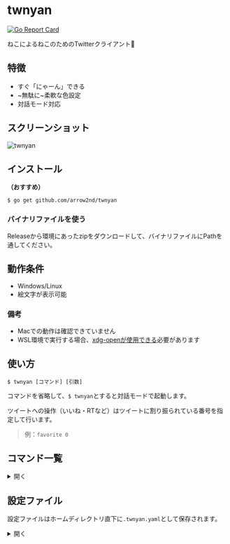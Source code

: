 # twnyan
[![Go Report Card](https://goreportcard.com/badge/github.com/arrow2nd/twnyan)](https://goreportcard.com/report/github.com/arrow2nd/twnyan)

ねこによるねこのためのTwitterクライアント🐾

## 特徴
- すぐ「にゃーん」できる
- ~無駄に~柔軟な色設定
- 対話モード対応

## スクリーンショット
![twnyan](https://user-images.githubusercontent.com/44780846/99259409-5058d280-285d-11eb-82f3-ba80065517be.gif)

## インストール
**（おすすめ）**

```$ go get github.com/arrow2nd/twnyan```

### バイナリファイルを使う
Releaseから環境にあったzipをダウンロードして、バイナリファイルにPathを通してください。

## 動作条件
- Windows/Linux
- 絵文字が表示可能

### 備考
- Macでの動作は確認できていません
- WSL環境で実行する場合、[xdg-openが使用できる](https://qiita.com/arrow2nd/items/5c02a8cdf8197ae15cb7)必要があります

## 使い方
```$ twnyan [コマンド] [引数]```

コマンドを省略して、```$ twnyan```とすると対話モードで起動します。

ツイートへの操作（いいね・RTなど）はツイートに割り振られている番号を指定して行います。
> 例：```favorite 0```

## コマンド一覧

<details>
<summary>開く</summary>

## tweet
**tweet [サブコマンド] [引数]**

ツイートの操作を行います。
> エイリアス: tw

| サブコマンド | エイリアス | 説明 | 引数 |
| -------- | -------- | -------- | -------- |
| なし |  | ツイートを投稿します | ```tweet [テキスト] [画像ファイル]``` |
| remove | rm | ツイートを削除します | ```tweet remove [<ツイート番号>]``` |

| 引数 | ヒント | 例 |
| -------- | -------- | -------- |
| テキスト | テキストと画像ファイルが無い場合「にゃーん」と投稿されます | ```tweet``` |
| 画像ファイル | 複数ある場合は半角スペースで区切って下さい | ```tweet 🍣 sushi1.png sushi2.png``` |
| ツイート番号 | 複数ある場合は半角スペースで区切って下さい | ```tweet remove 2 5``` |

- テキストを省略して、画像のみの投稿も可能です。(e.g. ```tweet cat.png```)

## timeline
**timeline [取得件数]**

ホームタイムラインを表示します。
> エイリアス: tl

| 引数 | ヒント | 例 |
| -------- | -------- | -------- |
| 取得件数 | 省略した場合、設定ファイル内のデフォルト値が指定されます | ```timeline 39``` |

## mention
**twnyan mention [取得件数]**

自分宛てのメンションを取得します。
> エイリアス: mt

| 引数 | ヒント | 例 |
| -------- | -------- | -------- |
| 取得件数 | 省略した場合、設定ファイル内のデフォルト値が指定されます | ```mention 20``` |

## list
**list [<リスト名>] [取得件数]**

リストのタイムラインを表示します。
> エイリアス: ls

| 引数 | ヒント | 例 |
| -------- | -------- | -------- |
| リスト名 | 対話モードで起動している場合、Tabキーで補完が可能です | ```list ねこたち```|
| 取得件数 | 省略した場合、設定ファイル内のデフォルト値が指定されます | ```list "ねこ集会 Ⅱ" 30``` |

## user
**user [サブコマンド] [引数]**

ユーザータイムラインを表示します。
> エイリアス: ur

| サブコマンド | エイリアス | 説明 | 引数 |
| -------- | -------- | -------- | -------- |
| なし |  | 指定したユーザーのタイムラインを表示します | ```user [ユーザーID] [取得件数]``` |
| number | num, no | 指定したツイートの投稿者のタイムラインを表示します | ```user number [<ツイート番号>] [取得件数]``` |

| 引数 | ヒント | 例 |
| -------- | -------- | -------- |
| ユーザーID | 省略した場合、自分が指定されます | ```user``` |
| 取得件数 | 省略した場合、設定ファイル内のデフォルト値が指定されます | ```user twitter 15``` |

- ユーザーIDの'@'は省略可能です。

## search
**search [<キーワード>] [取得件数]**

過去7日間のツイートツイートを検索します。
> エイリアス: sh

| 引数 | ヒント | 例 |
| -------- | -------- | -------- |
| キーワード | スペースを含む場合は""で囲んで下さい | ```search "cat dog"``` |
| 取得件数 | 省略した場合、設定ファイル内のデフォルト値が指定されます | ```search sushi 5``` |

## favorite
**favorite [サブコマンド] [<ツイート番号>]**

いいねの操作を行います。
> エイリアス: like, fv

| サブコマンド | エイリアス | 説明 |
| -------- | -------- | -------- |
| なし |  | ツイートにいいねします |
| remove | rm | いいねを取り消します |

| 引数 | ヒント | 例 |
| -------- | -------- | -------- |
| ツイート番号 | 複数ある場合は半角スペースで区切って下さい | ```favorite 1 2``` |

## retweet
**retweet [サブコマンド] [引数]**

リツイートの操作を行います。
> エイリアス: rt

| サブコマンド | エイリアス | 説明 | 引数 |
| -------- | -------- | -------- | -------- |
| なし |  | ツイートをリツイートします | ```retweet [<ツイート番号>]``` |
| quote | qt | 引用リツイートします | ```retweet quote [<ツイート番号>] [テキスト] [画像ファイル]``` |
| remove | rm | リツイートを取り消します | ```retweet remove [<ツイート番号>]``` |

| 引数 | ヒント | 例 |
| -------- | -------- | -------- |
| ツイート番号 | 複数ある場合は半角スペースで区切って下さい | ```retweet 1 5``` |
| テキスト | テキストと画像ファイルが無い場合「にゃーん」と投稿されます | ```retweet quote 1``` |
| 画像ファイル | 複数ある場合は半角スペースで区切って下さい | ```retweet quote 1 🍣 sushi1.png sushi2.png``` |

## reply
**reply [<ツイート番号>] [テキスト] [画像ファイル]**

ツイートにリプライを送ります。
> エイリアス: rp

| 引数 | ヒント | 例 |
| -------- | -------- | -------- |
| テキスト | テキストと画像ファイルが無い場合「にゃーん」と投稿されます | ```reply 1``` |
| 画像ファイル | 複数ある場合は半角スペースで区切って下さい | ```reply 寿司みて sushi1.png sushi2.png``` |

- テキストを省略して、画像のみの投稿も可能です。(e.g. ```reply dog.png```)

## follow
**follow [サブコマンド] [<ツイート番号/ユーザーID>]**

フォローの操作を行います。
> エイリアス: fw

| サブコマンド | エイリアス | 説明 
| -------- | -------- | -------- |
| なし | | ユーザーをフォローします |
| remove | rm | フォローを取り消します |

| 引数 | ヒント | 例 |
| -------- | -------- | -------- |
| ツイート番号 | 指定したツイートの投稿者をフォローします | ```follow 1``` |
| ユーザーID | 入力したユーザーIDのユーザーをフォローします | ```follow arrow_2nd``` |

## block
**block [サブコマンド] [<ツイート番号/ユーザーID>]**

ブロックの操作を行います。
> エイリアス: bk

| サブコマンド | エイリアス | 説明 |
| -------- | -------- | -------- |
| なし | | ユーザーをブロックします |
| remove | rm | ブロックを取り消します |

| 引数 | ヒント | 例 |
| -------- | -------- | -------- |
| ツイート番号 | 指定したツイートの投稿者をブロックします | ```block 1``` |
| ユーザーID | 入力したユーザーIDのユーザーをブロックします | ```block arrow_2nd``` |

## mute
**mute [サブコマンド] [<ツイート番号/ユーザーID>]**

ミュートの操作を行います。
> エイリアス: mt

| サブコマンド | エイリアス | 説明 |
| -------- | -------- | -------- |
| なし |  | ユーザーをミュートします |
| remove | rm | ミュートを取り消します |

| 引数 | ヒント | 例 |
| -------- | -------- | -------- |
| ツイート番号 | 指定したツイートの投稿者をミュートします | ```mute 1``` |
| ユーザーID | 入力したユーザーIDのユーザーをミュートします | ```mute arrow_2nd``` |

## open
**open [<ツイート番号>]**

指定したツイートをブラウザで開きます。
> エイリアス: op

## config
**config [<サブコマンド>]**

設定ファイルの操作を行います。

| サブコマンド | 説明 | 例 |
| -------- | -------- | -------- |
| reset    | 設定を初期化します | ```config reset``` |
| remove   | 設定ファイルを削除します | ```config remove``` |
 
</details>

## 設定ファイル
設定ファイルはホームディレクトリ直下に```.twnyan.yaml```として保存されます。

<details>
<summary>開く</summary>

## ColorData
色の設定です。16進数カラーコードで指定します。

| 名前 | 説明 |
| -------- | -------- |
| Accent1 | ツイート番号の背景色など |
| Accent2 | ツイートの投稿時間など |
| Accent3 | どこか |
| BoxFg | ツイート番号の文字色など |
| UserName | ユーザー名 |
| UserID | ユーザーID |
| Text | ツイート文 |
| Separator | セパレーター（--------） |
| Reply | リプライ先のID、リプライ表示 |
| Hashtag | ハッシュタグ |
| Fav | いいね数 |
| RT | リツイート数、リツイート表示 |
| Verified | 認証済み表示 |
| Protected | 鍵アカウント表示 |
| Follow | フォロー表示 |
| Block | ブロック表示 |
| Mute | ミュート表示 |
 
## DefaultData
デフォルト値の設定です。

| 名前 | 説明 |
| -------- | -------- |
| Counts | デフォルトの取得件数 |
| Prompt | プロンプトの表示文字 |
| DateFormat | 日付のフォーマット |
| TimeFormat | 時刻のフォーマット |

フォーマットは[timeパッケージのフォーマット文字列](https://golang.org/pkg/time/#pkg-constants)と同じ書式です。

</details>
